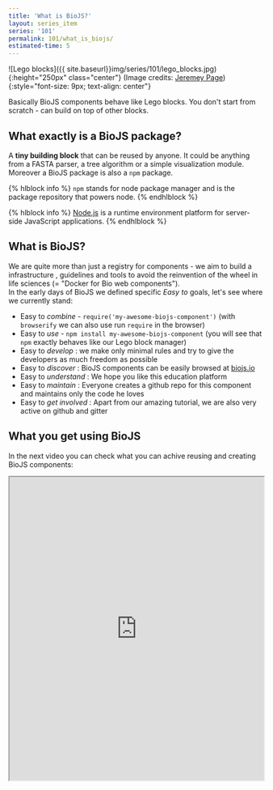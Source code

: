 ```yaml
---
title: 'What is BioJS?'
layout: series_item
series: '101'
permalink: 101/what_is_biojs/
estimated-time: 5
---
```


![Lego blocks]({{ site.baseurl}}img/series/101/lego_blocks.jpg){:height="250px" class="center"}
(Image credits: [Jeremey Page](https://www.flickr.com/photos/jezpage/4990873353))
{:style="font-size: 9px; text-align: center"}  


Basically BioJS components behave like Lego blocks. You don't start from scratch - can build on top of other blocks.

What exactly is a BioJS package?
-------------------------

A __tiny building block__ that can be reused by anyone.
It could be anything from a FASTA parser, a tree algorithm or a simple visualization module.  
Moreover a BioJS package is also a `npm` package.

{% hlblock info %}
`npm` stands for node package manager and is the package repository that powers node.
{% endhlblock %}

{% hlblock info %}
[Node.js](http://nodejs.org) is a runtime environment platform for server-side JavaScript applications.
{% endhlblock %}


What is BioJS?
---------------------

We are quite more than just a registry for components - we aim to build a infrastructure
, guidelines and tools to avoid the reinvention of the wheel in life sciences (= "Docker for Bio web components").  
In the early days of BioJS we defined specific _Easy to_ goals, let's see where we currently stand:

* Easy to _combine_ - `require('my-awesome-biojs-component')` (with `browserify` we can also use run  `require` in the browser)
* Easy to _use_ - `npm install my-awesome-biojs-component` (you will see that `npm` exactly behaves like our Lego block manager)
* Easy to _develop_ : we make only minimal rules and try to give the developers as much freedom as possible
* Easy to _discover_ : BioJS components can be easily browsed at [biojs.io](http://biojs.io)
* Easy to _understand_ : We hope you like this education platform
* Easy to _maintain_ : Everyone creates a github repo for this component and maintains only the code he loves
* Easy to _get involved_ : Apart from our amazing tutorial, we are also very active on github and gitter

<!--
* Easy to start:
* Easy to test
-->

What you get using BioJS
---------------------
In the next video you can check what you can achive reusing and creating BioJS components:

<iframe width="100%" height="600px" src="http://www.youtube.com/embed/SkMKuj-Q0YI?autoplay=0"></iframe>
